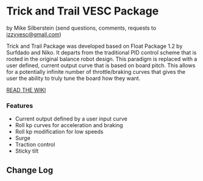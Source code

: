 # Trick and Trail VESC Package
by Mike Silberstein (send questions, comments, requests to izzyvesc@gmail.com)

Trick and Trail Package was developed based on Float Package 1.2 by Surfdado and Niko. It departs from the traditional PID control scheme that is rooted in the original balance robot design. This paradigm is replaced with a user defined, current output curve that is based on board pitch. This allows for a potentially infinite number of throttle/braking curves that gives the user the ability to truly tune the board how they want.

[READ THE WIKI](https://github.com/Izzygit/TrickandTrailReleases/wiki)

### Features
 * Current output defined by a user input curve
 * Roll kp curves for acceleration and braking
 * Roll kp modification for low speeds
 * Surge
 * Traction control
 * Sticky tilt

## Change Log
